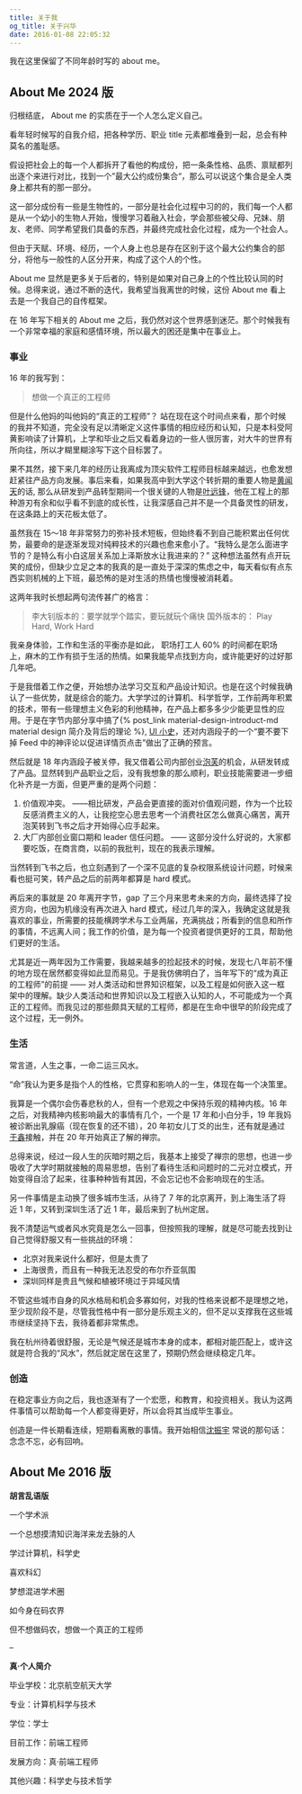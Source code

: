 ```yaml
---
title: 关于我
og_title: 关于兴华
date: 2016-01-08 22:05:32
---
```


我在这里保留了不同年龄时写的 about me。 

## About Me 2024 版
归根结底， About me 的实质在于一个人怎么定义自己。

看年轻时候写的自我介绍，把各种学历、职业 title 元素都堆叠到一起，总会有种莫名的羞耻感。

假设把社会上的每一个人都拆开了看他的构成份，把一条条性格、品质、禀赋都列出逐个来进行对比，找到一个”最大公约成份集合“，那么可以说这个集合是全人类身上都共有的那一部分。

这一部分成份有一些是生物性的，一部分是社会化过程中习的的，我们每一个人都是从一个幼小的生物人开始，慢慢学习着融入社会，学会那些被父母、兄妹、朋友、老师、同学希望我们具备的东西，并最终完成社会化过程，成为一个社会人。

但由于天赋、环境、经历，一个人身上也总是存在区别于这个最大公约集合的部分，将他与一般性的人区分开来，构成了这个人的个性。

About me 显然是更多关于后者的，特别是如果对自己身上的个性比较认同的时候。总得来说，通过不断的迭代，我希望当我离世的时候，这份 About me 看上去是一个我自己的自传框架。


在 16 年写下相关的 About me 之后，我仍然对这个世界感到迷茫。那个时候我有一个非常幸福的家庭和感情环境，所以最大的困还是集中在事业上。

### 事业

16 年的我写到：

> 想做一个真正的工程师

但是什么他妈的叫他妈的“真正的工程师”？ 站在现在这个时间点来看，那个时候的我并不知道，完全没有足以清晰定义这件事情的相应经历和认知，只是本科受阿黄影响读了计算机，上学和毕业之后又看着身边的一些人很厉害，对大牛的世界有所向往，所以才糊里糊涂写下这个目标罢了。

果不其然，接下来几年的经历让我离成为顶尖软件工程师目标越来越远，也愈发想赶紧往产品方向发展。事后来看，如果我高中到大学这个转折期的重要人物是[黄闻天](http://finaltheory.me/)的话, 那么从研发到产品转型期间一个很关键的人物是[叶远锋](https://www.zhihu.com/people/yeyuanfeng)，他在工程上的那种游刃有余和似乎看不到底的成长性，让我深感自己并不是一个具备灵性的研发，在这条路上的天花板太低了。

虽然我在 15～18 年非常努力的弥补技术短板，但始终看不到自己能积累出任何优势，最要命的是逐渐发现对纯粹技术的兴趣也愈来愈小了。“我特么是怎么面进字节的？是特么有小白这层关系加上泽斯放水让我进来的？” 这种想法虽然有点开玩笑的成份，但缺少立足之本的我真的是一直处于深深的焦虑之中，每天看似有点东西实则机械的上下班，最恐怖的是对生活的热情也慢慢被消耗着。

这两年我时长想起两句流传甚广的格言：
> 李大钊版本的：要学就学个踏实，要玩就玩个痛快
> 国外版本的： Play Hard, Work Hard 

我亲身体验，工作和生活的平衡亦是如此， 职场打工人 60% 的时间都在职场上，麻木的工作有损于生活的热情。如果我能早点找到方向，或许能更好的过好那几年吧。


于是我借着工作之便，开始想办法学习交互和产品设计知识。也是在这个时候我确认了一些优势，就是综合的能力。大学学过的计算机、科学哲学，工作前两年积累的技术，带有一些理想主义色彩的利他精神，在产品上都多多少少能更显性的应用。于是在字节内部分享中搞了{% post_link material-design-introduct-md material design 简介及背后的理论 %},  [UI 小史](https://zhuanlan.zhihu.com/p/25494266)，还对内涵段子的一个“要不要下掉 Feed 中的神评论以促进详情页点击”做出了正确的预言。

然后就是 18 年内涵段子被关停，我又借着公司内部创业[泡芙]()的机会，从研发转成了产品。显然转到产品职业之后，没有我想象的那么顺利，职业技能需要进一步细化补齐是一方面，但更严重的是两个问题：

1. 价值观冲突。 ——相比研发，产品会更直接的面对价值观问题，作为一个比较反感消费主义的人，让我挖空心思去思考一个消费社区怎么做真心痛苦，离开泡芙转到飞书之后才开始得心应手起来。
2. 大厂内部创业窗口期和 leader 信任问题。 —— 这部分没什么好说的，大家都要吃饭，在商言商，以前的我批判，现在的我表示理解。

当然转到飞书之后，也立刻遇到了一个深不见底的复杂权限系统设计问题，时候来看也挺可笑，转产品之后的前两年都算是 hard  模式。

再后来的事就是 20 年离开字节，gap 了三个月来思考未来的方向，最终选择了投资方向，也因为机缘没有再次进入 hard 模式，经过几年的深入，我确定这就是我喜欢的事业，所需要的技能横跨学术与工业两届，充满挑战；所看到的信息和所作的事情，不远离人间；我工作的价值，是为每一个投资者提供更好的工具，帮助他们更好的生活。

尤其是近一两年因为工作需要，我越来越多的捡起技术的时候，发现七八年前不懂的地方现在居然都变得如此显而易见。于是我仿佛明白了，当年写下的“成为真正的工程师”的前提 —— 对人类活动和世界知识框架，以及工程是如何嵌入这一框架中的理解。缺少人类活动和世界知识以及工程嵌入认知的人，不可能成为一个真正的工程师。而我见过的那些颇具天赋的工程师，都是在生命中很早的阶段完成了这个过程，无一例外。


### 生活
常言道，人生之事，一命二运三风水。

“命”我认为更多是指个人的性格，它贯穿和影响人的一生，体现在每一个决策里。

我算是一个偶尔会伤春悲秋的人，但有一个悲观之中保持乐观的精神内核。16 年之后，对我精神内核影响最大的事情有几个，一个是 17 年和小白分手，19 年我妈被诊断出乳腺癌（现在恢复的还不错），20 年初女儿丁爻的出生，还有就是通过[于鑫]()接触，并在 20 年开始真正了解的禅宗。

总得来说，经过一段人生的灰暗时期之后，我基本上接受了禅宗的思想，也进一步吸收了大学时期就接触的周易思想，告别了看待生活和问题时的二元对立模式，开始变得自洽了起来，往事种种皆有其因，不会忘记也不会影响现在的生活。

另一件事情是主动换了很多城市生活，从待了 7 年的北京离开，到上海生活了将近 1 年，又转到深圳生活了近 1 年，最后来到了杭州定居。

我不清楚运气或者风水究竟是怎么一回事，但按照我的理解，就是尽可能去找到让自己觉得舒服又有一些挑战的环境：
* 北京对我来说什么都好，但是太贵了
* 上海很贵，而且有一种我无法忍受的布尔乔亚氛围
* 深圳同样是贵且气候和植被环境过于异域风情

不管这些城市自身的风水格局和机会多寡如何，对我的性格来说都不是理想之地，至少现阶段不是，尽管我性格中有一部分是乐观主义的，但不足以支撑我在这些城市继续坚持下去，我待着都非常焦虑。

我在杭州待着很舒服，无论是气候还是城市本身的成本，都相对能匹配上，或许这就是符合我的“风水”，然后就定居在这里了，预期仍然会继续稳定几年。


### 创造
在稳定事业方向之后，我也逐渐有了一个宏愿，和教育，和投资相关。我认为这两件事情可以帮助每一个人都变得更好，所以会将其当成毕生事业。

创造是一件长期看连续，短期看离散的事情。我开始相信[沈振宇](https://www.zhihu.com/people/shen2) 常说的那句话：念念不忘，必有回响。





## About Me 2016 版
**胡言乱语版**

一个学术派

一个总想摸清知识海洋来龙去脉的人

学过计算机，科学史

喜欢科幻

梦想混进学术圈

如今身在码农界

但不想做码农，想做一个真正的工程师

–

**真·个人简介**

毕业学校：北京航空航天大学

专业：计算机科学与技术

学位：学士

目前工作：前端工程师

发展方向：真·前端工程师

其他兴趣：科学史与技术哲学

